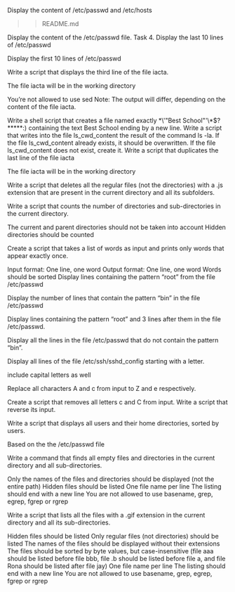 Display the content of /etc/passwd and /etc/hosts

>>README.md

Display the content of the /etc/passwd file.
Task 4. Display the last 10 lines of /etc/passwd


Display the first 10 lines of /etc/passwd


Write a script that displays the third line of the file iacta.

The file iacta will be in the working directory

You’re not allowed to use sed
Note: The output will differ, depending on the content of the file iacta.

Write a shell script that creates a file named exactly \*\\'"Best School"\'\\*$\?\*\*\*\*\*:) containing the text Best School ending by a new line.
Write a script that writes into the file ls_cwd_content the result of the command ls -la. If the file ls_cwd_content already exists, it should be overwritten. If the file ls_cwd_content does not exist, create it.
Write a script that duplicates the last line of the file iacta

The file iacta will be in the working directory

Write a script that deletes all the regular files (not the directories) with a .js extension that are present in the current directory and all its subfolders.


Write a script that counts the number of directories and sub-directories in the current directory.

The current and parent directories should not be taken into account
Hidden directories should be counted

Create a script that takes a list of words as input and prints only words that appear exactly once.

Input format: One line, one word
Output format: One line, one word
Words should be sorted
Display lines containing the pattern “root” from the file /etc/passwd


Display the number of lines that contain the pattern “bin” in the file /etc/passwd


Display lines containing the pattern “root” and 3 lines after them in the file /etc/passwd.


Display all the lines in the file /etc/passwd that do not contain the pattern “bin”.


Display all lines of the file /etc/ssh/sshd_config starting with a letter.

include capital letters as well

Replace all characters A and c from input to Z and e respectively.


Create a script that removes all letters c and C from input.
Write a script that reverse its input.


Write a script that displays all users and their home directories, sorted by users.

Based on the the /etc/passwd file

Write a command that finds all empty files and directories in the current directory and all sub-directories.

Only the names of the files and directories should be displayed (not the entire path)
Hidden files should be listed
One file name per line
The listing should end with a new line
You are not allowed to use basename, grep, egrep, fgrep or rgrep

Write a script that lists all the files with a .gif extension in the current directory and all its sub-directories.

Hidden files should be listed
Only regular files (not directories) should be listed
The names of the files should be displayed without their extensions
The files should be sorted by byte values, but case-insensitive (file aaa should be listed before file bbb, file .b should be listed before file a, and file Rona should be listed after file jay)
One file name per line
The listing should end with a new line
You are not allowed to use basename, grep, egrep, fgrep or rgrep

